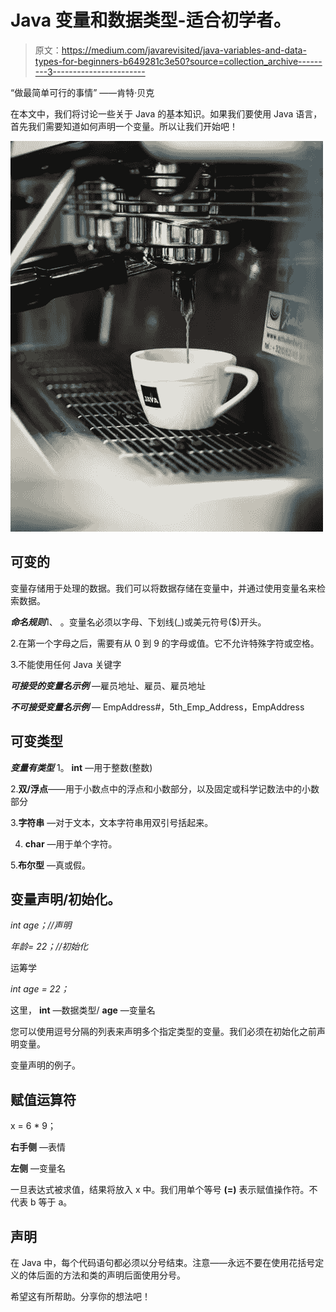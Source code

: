 # Java 变量和数据类型-适合初学者。

> 原文：<https://medium.com/javarevisited/java-variables-and-data-types-for-beginners-b649281c3e50?source=collection_archive---------3----------------------->

“做最简单可行的事情”
――肯特·贝克

在本文中，我们将讨论一些关于 Java 的基本知识。如果我们要使用 Java 语言，首先我们需要知道如何声明一个变量。所以让我们开始吧！

[![](img/ec581c1c37715602e6aabd3896bbe1d0.png)](https://javarevisited.blogspot.com/2020/04/top-10-advanced-java-books-for-experienced-programmers.html)

## 可变的

变量存储用于处理的数据。我们可以将数据存储在变量中，并通过使用变量名来检索数据。

***命名规则***1、
。变量名必须以字母、下划线(_)或美元符号($)开头。

2.在第一个字母之后，需要有从 0 到 9 的字母或值。它不允许特殊字符或空格。

3.不能使用任何 Java 关键字

***可接受的变量名示例*** —雇员地址、雇员、雇员地址

***不可接受变量名示例*** — EmpAddress#，5th_Emp_Address，EmpAddress

## 可变类型

***变量有类型***
1。 **int** —用于整数(整数)

2.**双/浮点**——用于小数点中的浮点和小数部分，以及固定或科学记数法中的小数部分

3.**字符串** —对于文本，文本字符串用双引号括起来。

4. **char** —用于单个字符。

5.**布尔型** —真或假。

## 变量声明/初始化。

*int age；//声明*

*年龄= 22；//初始化*

运筹学

*int age = 22；*

这里， **int** —数据类型/ **age** —变量名

您可以使用逗号分隔的列表来声明多个指定类型的变量。我们必须在初始化之前声明变量。

变量声明的例子。

## 赋值运算符

x = 6 * 9；

**右手侧** —表情

**左侧** —变量名

一旦表达式被求值，结果将放入 x 中。我们用单个等号 **(=)** 表示赋值操作符。不代表 b 等于 a。

## 声明

在 Java 中，每个代码语句都必须以分号结束。注意——永远不要在使用花括号定义的体后面的方法和类的声明后面使用分号。

希望这有所帮助。分享你的想法吧！